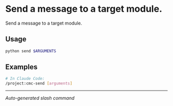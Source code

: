 # Send a message to a target module.

Send a message to a target module.

## Usage

```bash
python send $ARGUMENTS
```

## Examples

```bash
# In Claude Code:
/project:cmc-send [arguments]
```

---
*Auto-generated slash command*
